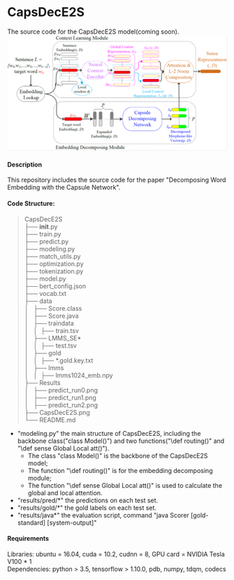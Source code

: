 # CapsDecE2S
The source code for the CapsDecE2S model(coming soon).
![The structure of CapsDecE2S model.](https://github.com/Gdls/CapsDecE2S/blob/master/CapsDecE2S.png)

#### Description
This repository includes the source code for the paper "Decomposing Word Embedding with the Capsule Network".

#### Code Structure:
>CapsDecE2S<br>
├── __init__.py<br>
├── train.py<br>
├── predict.py<br>
├── modeling.py<br>
├── match_utils.py<br>
├── optimization.py<br>
├── tokenization.py<br>
├── model.py<br>
├── bert_config.json<br>
├── vocab.txt<br>
├── data<br>
│   ├── Score.class<br>
│   ├── Score.java<br>
│   ├── traindata<br>
│   │  ├── train.tsv<br>
│   ├── LMMS_SE\*<br>
│   │  ├── test.tsv<br>
│   ├── gold<br>
│   │  ├── \*.gold.key.txt<br>
│   ├── lmms<br>
│   │  ├── lmms1024_emb.npy<br>
├── Results<br>
│   ├── predict_run0.png<br>
│   ├── predict_run1.png<br>
│   ├── predict_run2.png<br>
├── CapsDecE2S.png<br>
└── README.md<br>

* "modeling.py" the main structure of CapsDecE2S, including the backbone class("class Model()") and two functions("\def routing()" and "\def sense Global Local att()").<br> 
	* The class "class Model()" is the backbone of the CapsDecE2S model;<br>
	* The function "\def routing()" is for the embedding decomposing module;<br>
	* The function "\def sense Global Local att()" is used to calculate the global and local attention.<br>
* "results/pred/\*" the predictions on each test set.<br>
* "results/gold/\*" the gold labels on each test set.<br>
* "results/java\*" the evaluation script, command "java Scorer [gold-standard] [system-output]"<br>

#### Requirements
Libraries: ubuntu = 16.04, cuda = 10.2, cudnn = 8, GPU card = NVIDIA Tesla V100 * 1<br>
Dependencies: python > 3.5, tensorflow > 1.10.0, pdb, numpy, tdqm, codecs<br>
